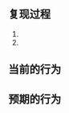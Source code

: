 <!-- Title 格式：[bug] Bug 描述 -->
## 复现过程

1. 
2. 

## 当前的行为
<!-- 当前版本存在的问题行为 -->

## 预期的行为
<!-- 正常应当有怎样的行为 -->